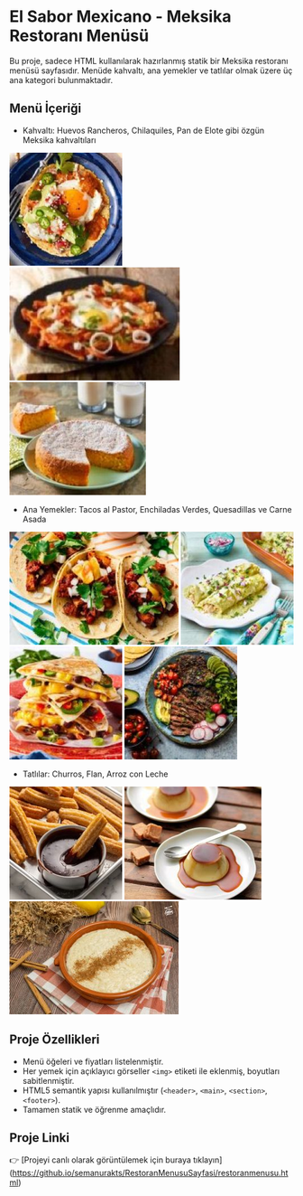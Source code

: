 # El Sabor Mexicano - Meksika Restoranı Menüsü

Bu proje, sadece HTML kullanılarak hazırlanmış statik bir Meksika restoranı menüsü sayfasıdır. Menüde kahvaltı, ana yemekler ve tatlılar olmak üzere üç ana kategori bulunmaktadır.

## Menü İçeriği

- Kahvaltı: Huevos Rancheros, Chilaquiles, Pan de Elote gibi özgün Meksika kahvaltıları

![Huevos Rancheros Görseli](huevosrancheros.jpg) 
![Chilaquiles Görseli](chilaquiles.jpg) 
![Pan de Elote Görseli](pandeelote.jpg)

- Ana Yemekler: Tacos al Pastor, Enchiladas Verdes, Quesadillas ve Carne Asada

![Tacos al Pastor Görseli](tacosalpastor.jpg) 
![Enchiladas Verdes Görseli](enchiladasverdes.jpg) 
![Quesadillas Görseli](quesadillas.jpg)
![Carne Asada Görseli](carneasada.jpg)

- Tatlılar: Churros, Flan, Arroz con Leche

![Churros Görseli](churros.jpg) 
![Flan Görseli](flan.jpg) 
![Arroz con Leche Görseli](arrozconleche.jpg)

## Proje Özellikleri

- Menü öğeleri ve fiyatları listelenmiştir.  
- Her yemek için açıklayıcı görseller `<img>` etiketi ile eklenmiş, boyutları sabitlenmiştir.  
- HTML5 semantik yapısı kullanılmıştır (`<header>`, `<main>`, `<section>`, `<footer>`).  
- Tamamen statik ve öğrenme amaçlıdır.

## Proje Linki

👉 [Projeyi canlı olarak görüntülemek için buraya tıklayın] (https://github.io/semanurakts/RestoranMenusuSayfasi/restoranmenusu.html)


